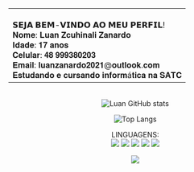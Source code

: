 <div align="center">
  <table align="center">
    <tr>
      <td>
        <br>𝗦𝗘𝗝𝗔 𝗕𝗘𝗠-𝗩𝗜𝗡𝗗𝗢 𝗔𝗢 𝗠𝗘𝗨 𝗣𝗘𝗥𝗙𝗜𝗟!
        <br>𝐍𝐨𝐦𝐞: 𝐋𝐮𝐚𝐧 𝐙𝐜𝐮𝐡𝐢𝐧𝐚𝐥𝐢 𝐙𝐚𝐧𝐚𝐫𝐝𝐨
        <br>𝐈𝐝𝐚𝐝𝐞: 𝟏𝟕 𝐚𝐧𝐨𝐬
        <br>𝐂𝐞𝐥𝐮𝐥𝐚𝐫: 𝟒𝟖 𝟗𝟗𝟗𝟑𝟖𝟎𝟐𝟎𝟑
        <br>𝐄𝐦𝐚𝐢𝐥: 𝐥𝐮𝐚𝐧𝐳𝐚𝐧𝐚𝐫𝐝𝐨𝟐𝟎𝟐𝟏@𝐨𝐮𝐭𝐥𝐨𝐨𝐤.𝐜𝐨𝐦
        <br>𝐄𝐬𝐭𝐮𝐝𝐚𝐧𝐝𝐨 𝐞 𝐜𝐮𝐫𝐬𝐚𝐧𝐝𝐨 𝐢𝐧𝐟𝐨𝐫𝐦á𝐭𝐢𝐜𝐚 𝐧𝐚 𝐒𝐀𝐓𝐂
      </td>
    </tr>
  </table>

  <br>![Luan GitHub stats](https://github-readme-stats.vercel.app/api?username=Luan-zanardo&theme=midnight-purple&show_icons=true)

  ![Top Langs](https://github-readme-stats.vercel.app/api/top-langs/?username=Luan-zanardo&theme=midnight-purple&hide_progress=true)
  
  LINGUAGENS:
  <br>![](https://img.shields.io/badge/C%23-239120?style=for-the-badge&logo=c-sharp&logoColor=white)
  ![](https://img.shields.io/badge/C%2B%2B-00599C?style=for-the-badge&logo=c%2B%2B&logoColor=white)
  ![](https://img.shields.io/badge/Python-FFD43B?style=for-the-badge&logo=python&logoColor=blue)
  ![](https://img.shields.io/badge/HTML5-E34F26?style=for-the-badge&logo=html5&logoColor=white)
  ![](https://img.shields.io/badge/PLSQL-F80000?style=for-the-badge&logo=oracle&logoColor=black)
  
  ![](https://img.shields.io/badge/Steam-000000?style=for-the-badge&logo=steam&logoColor=white)
</div>
